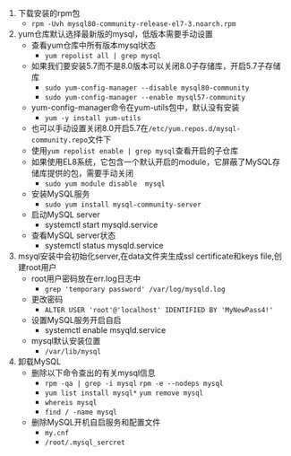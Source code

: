 1. 下载安装的rpm包
   + `rpm -Uvh mysql80-community-release-el7-3.noarch.rpm`
2. yum仓库默认选择最新版的mysql，低版本需要手动设置
   + 查看yum仓库中所有版本mysql状态
     + `yum repolist all | grep mysql`
   + 如果我们要安装5.7而不是8.0版本可以关闭8.0子存储库，开启5.7子存储库
     + `sudo yum-config-manager --disable mysql80-community`
     + `sudo yum-config-manager --enable mysql57-community`
   + yum-config-manager命令在yum-utils包中，默认没有安装
     + `yum -y install yum-utils`
   + 也可以手动设置关闭8.0开启5.7在`/etc/yum.repos.d/mysql-community.repo`文件下
   + 使用`yum repolist enable | grep mysql`查看开启的子仓库
   + 如果使用EL8系统，它包含一个默认开启的module，它屏蔽了MySQL存储库提供的包，需要手动关闭
     + `sudo yum module disable  mysql`
   + 安装MySQL服务
     + `sudo yum install mysql-community-server`
   + 启动MySQL server
     + systemctl start mysqld.service
   + 查看MySQL server状态
     + systemctl status mysqld.service
3. msyql安装中会初始化server,在data文件夹生成ssl certificate和keys file,创建root用户
   + root用户密码放在err.log日志中
     + `grep 'temporary password' /var/log/mysqld.log`
   + 更改密码
     + `ALTER USER 'root'@'localhost' IDENTIFIED BY 'MyNewPass4!'`
   + 设置MySQL服务开启自启
     + systemctl enable msyqld.service
   + mysql默认安装位置
     + `/var/lib/mysql`
4. 卸载MySQL
   + 删除以下命令查出的有关mysql信息
     + `rpm -qa | grep -i mysql`  `rpm -e --nodeps mysql`
     + `yum list install mysql*`   `yum remove mysql`
     + `whereis mysql` 
     + `find / -name mysql`
   + 删除MySQL开机自启服务和配置文件
     + `my.cnf`
     + `/root/.mysql_sercret`